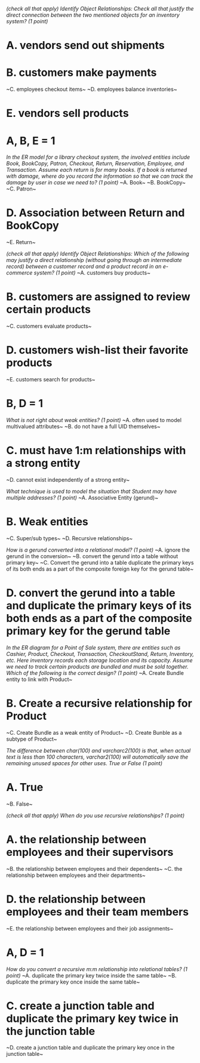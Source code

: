 *(check all that apply) Identify Object Relationships: Check all that justify the direct connection between the two mentioned objects for an inventory system? (1 point)*
# A. vendors send out shipments 
# B. customers make payments
~C. employees checkout items~
~D. employees balance inventories~ 
# E. vendors sell products

# A, B, E = 1

*In the ER model for a library checkout system, the involved entities include Book, BookCopy, Patron, Checkout, Return, Reservation, Employee, and Transaction. Assume each return is for many books. If a book is returned with damage, where do you record the information so that we can track the damage by user in case we need to? (1 point)*
~A. Book~
~B. BookCopy~
~C. Patron~
# D. Association between Return and BookCopy 
~E. Return~

*(check all that apply) Identify Object Relationships: Which of the following may justify a direct relationship (without going through an intermediate record) between a customer record and a product record in an e-commerce system? (1 point)*
~A. customers buy products~
# B. customers are assigned to review certain products 
~C. customers evaluate products~
# D. customers wish-list their favorite products
~E. customers search for products~

# B, D = 1

*What is not right about weak entities? (1 point)*
~A. often used to model multivalued attributes~
~B. do not have a full UID themselves~
# C. must have 1:m relationships with a strong entity
~D. cannot exist independently of a strong entity~

*What technique is used to model the situation that Student may have multiple addresses? (1 point)*
~A. Associative Entity (gerund)~ 
# B. Weak entities
~C. Super/sub types~
~D. Recursive relationships~

*How is a gerund converted into a relational model? (1 point)*
~A. ignore the gerund in the conversion~ 
~B. convert the gerund into a table without primary key~
~C. Convert the gerund into a table duplicate the primary keys of its both ends as a part of the composite foreign key for the gerund table~
# D. convert the gerund into a table and duplicate the primary keys of its both ends as a part of the composite primary key for the gerund table

*In the ER diagram for a Point of Sale system, there are entities such as Cashier, Product, Checkout, Transaction, CheckoutStand, Return, Inventory, etc. Here inventory records each storage location and its capacity. Assume we need to track certain products are bundled and must be sold together. Which of the following is the correct design? (1 point)*
~A. Create Bundle entity to link with Product~ 
# B. Create a recursive relationship for Product
~C. Create Bundle as a weak entity of Product~
~D. Create Bunble as a subtype of Product~

*The difference between char(100) and varcharc2(100) is that, when actual text is less than 100 characters, varchar2(100) will automatically save the remaining unused spaces for other uses. True or False (1 point)*
# A. True
~B. False~

*(check all that apply) When do you use recursive relationships? (1 point)*
# A. the relationship between employees and their supervisors
~B. the relationship between employees and their dependents~
~C. the relationship between employees and their departments~
# D. the relationship between employees and their team members
~E. the relationship between employees and their job assignments~

# A, D = 1

*How do you convert a recursive m:m relationship into relational tables? (1 point)*
~A. duplicate the primary key twice inside the same table~
~B. duplicate the primary key once inside the same table~
# C. create a junction table and duplicate the primary key twice in the junction table
~D. create a junction table and duplicate the primary key once in the junction table~
